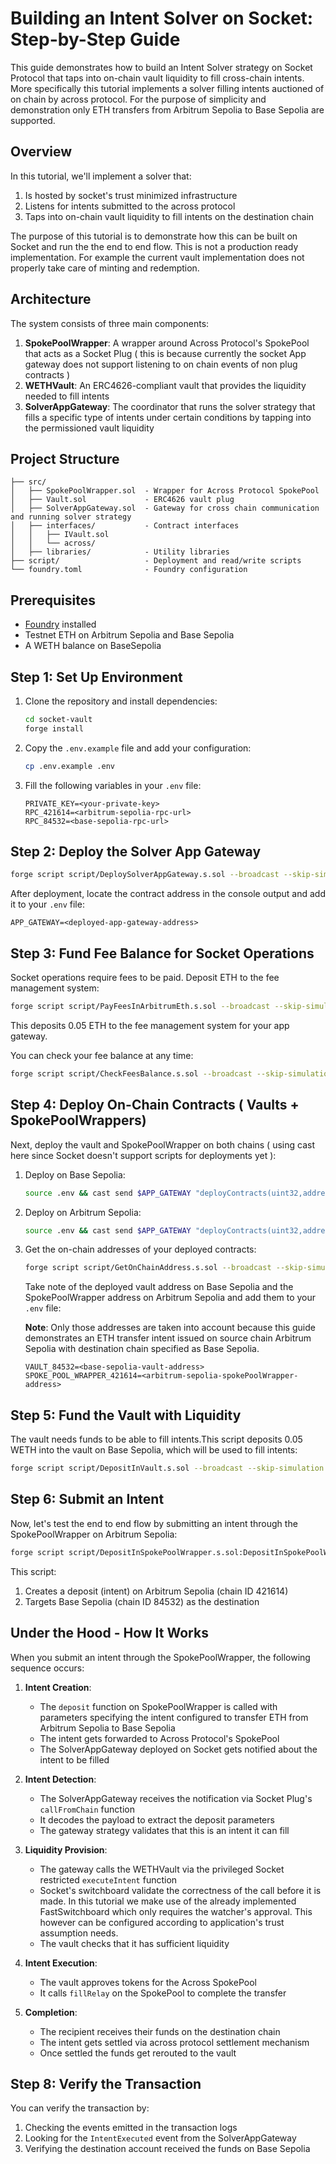 # Building an Intent Solver on Socket: Step-by-Step Guide

This guide demonstrates how to build an Intent Solver strategy on Socket Protocol that taps into on-chain vault liquidity to fill cross-chain intents. More specifically this tutorial implements a solver filling intents auctioned of on chain by across protocol. For the purpose of simplicity and demonstration only ETH transfers from Arbitrum Sepolia to Base Sepolia are supported. 

## Overview

In this tutorial, we'll implement a solver that:
1. Is hosted by socket's trust minimized infrastructure
2. Listens for intents submitted to the across protocol
2. Taps into on-chain vault liquidity to fill intents on the destination chain

The purpose of this tutorial is to demonstrate how this can be built on Socket and run the the end to end flow. This is not a production ready implementation. For example the current vault implementation does not properly take care of minting and redemption.


## Architecture

The system consists of three main components:

1. **SpokePoolWrapper**: A wrapper around Across Protocol's SpokePool that acts as a Socket Plug ( this is because currently the socket App gateway does not support listening to on chain events of non plug contracts )
2. **WETHVault**: An ERC4626-compliant vault that provides the liquidity needed to fill intents
3. **SolverAppGateway**: The coordinator that runs the solver strategy that fills a specific type of intents under certain conditions by tapping into the permissioned vault liquidity

## Project Structure

```
├── src/
│   ├── SpokePoolWrapper.sol  - Wrapper for Across Protocol SpokePool
│   ├── Vault.sol             - ERC4626 vault plug
│   ├── SolverAppGateway.sol  - Gateway for cross chain communication and running solver strategy
│   ├── interfaces/           - Contract interfaces
│   │   ├── IVault.sol
│   │   └── across/
│   ├── libraries/            - Utility libraries
├── script/                   - Deployment and read/write scripts
└── foundry.toml              - Foundry configuration
```

## Prerequisites

- [Foundry](https://getfoundry.sh/) installed
- Testnet ETH on Arbitrum Sepolia and Base Sepolia
- A WETH balance on BaseSepolia


## Step 1: Set Up Environment

1. Clone the repository and install dependencies:
   ```bash
   cd socket-vault
   forge install
   ```

2. Copy the `.env.example` file and add your configuration:
   ```bash
   cp .env.example .env
   ```

3. Fill the following variables in your `.env` file:
   ```
   PRIVATE_KEY=<your-private-key>
   RPC_421614=<arbitrum-sepolia-rpc-url>
   RPC_84532=<base-sepolia-rpc-url>
   ```

## Step 2: Deploy the Solver App Gateway

```bash
forge script script/DeploySolverAppGateway.s.sol --broadcast --skip-simulation --legacy --with-gas-price 0 --via-ir --evm-version paris
```

After deployment, locate the contract address in the console output and add it to your `.env` file:

```
APP_GATEWAY=<deployed-app-gateway-address>
```

## Step 3: Fund Fee Balance for Socket Operations

Socket operations require fees to be paid. Deposit ETH to the fee management system:

```bash
forge script script/PayFeesInArbitrumEth.s.sol --broadcast --skip-simulation --via-ir
```

This deposits 0.05 ETH to the fee management system for your app gateway.

You can check your fee balance at any time:

```bash
forge script script/CheckFeesBalance.s.sol --broadcast --skip-simulation --via-ir
```

## Step 4: Deploy On-Chain Contracts ( Vaults + SpokePoolWrappers)

Next, deploy the vault and SpokePoolWrapper on both chains ( using cast here since Socket doesn't support scripts for deployments yet ):

1. Deploy on Base Sepolia:
   ```bash
   source .env && cast send $APP_GATEWAY "deployContracts(uint32,address,string,string)" 11155420 0x4200000000000000000000000000000000000006 'WETH Vault' 'vWETH' --private-key $PRIVATE_KEY --legacy --gas-price 0 --gas-limit 120000000 --rpc-url $EVMX_RPC
   ```

2. Deploy on Arbitrum Sepolia:
   ```bash
   source .env && cast send $APP_GATEWAY "deployContracts(uint32,address,string,string)" 421614 0x980B62Da83eFf3D4576C647993b0c1D7faf17c73 'WETH Vault' 'vWETH' --private-key $PRIVATE_KEY --legacy --gas-price 0 --gas-limit 120000000 --rpc-url $EVMX_RPC
   ```

3. Get the on-chain addresses of your deployed contracts:
   ```bash
   forge script script/GetOnChainAddress.s.sol --broadcast --skip-simulation --via-ir
   ```
 
   Take note of the deployed vault address on Base Sepolia and the SpokePoolWrapper address on Arbitrum Sepolia and add them to your  `.env` file:

   **Note**: Only those addresses are taken into account because this guide demonstrates an ETH transfer intent issued on source chain Arbitrum Sepolia with destination chain specified as Base Sepolia. 

   ```
   VAULT_84532=<base-sepolia-vault-address>
   SPOKE_POOL_WRAPPER_421614=<arbitrum-sepolia-spokePoolWrapper-address>
   ```

## Step 5: Fund the Vault with Liquidity

The vault needs funds to be able to fill intents.This script deposits 0.05 WETH into the vault on Base Sepolia, which will be used to fill intents:

```bash
forge script script/DepositInVault.s.sol --broadcast --skip-simulation --via-ir
```

## Step 6: Submit an Intent

Now, let's test the end to end flow by submitting an intent through the SpokePoolWrapper on Arbitrum Sepolia:

```bash
forge script script/DepositInSpokePoolWrapper.s.sol:DepositInSpokePoolWrapper --sig "run(uint256,uint256)" 421614 11155420 --broadcast
```

This script:
1. Creates a deposit (intent) on Arbitrum Sepolia (chain ID 421614)
2. Targets Base Sepolia (chain ID 84532) as the destination

## Under the Hood - How It Works

When you submit an intent through the SpokePoolWrapper, the following sequence occurs:

1. **Intent Creation**: 
   - The `deposit` function on SpokePoolWrapper is called with parameters specifying the intent configured to transfer ETH from Arbitrum Sepolia to Base Sepolia
   - The intent gets forwarded to Across Protocol's SpokePool
   - The SolverAppGateway deployed on Socket gets notified about the intent to be filled

2. **Intent Detection**:
   - The SolverAppGateway receives the notification via Socket Plug's `callFromChain` function
   - It decodes the payload to extract the deposit parameters
   - The gateway strategy validates that this is an intent it can fill

3. **Liquidity Provision**:
   - The gateway calls the WETHVault via the privileged Socket restricted `executeIntent` function
   - Socket's switchboard validate the correctness of the call before it is made. In this tutorial we make use of the already implemented FastSwitchboard which only requires the watcher's approval. This however can be configured according to application's trust assumption needs.
   - The vault checks that it has sufficient liquidity

4. **Intent Execution**:
   - The vault approves tokens for the Across SpokePool
   - It calls `fillRelay` on the SpokePool to complete the transfer

5. **Completion**:
   - The recipient receives their funds on the destination chain
   - The intent gets settled via across protocol settlement mechanism
   - Once settled the funds get rerouted to the vault

## Step 8: Verify the Transaction

You can verify the transaction by:

1. Checking the events emitted in the transaction logs
2. Looking for the `IntentExecuted` event from the SolverAppGateway
3. Verifying the destination account received the funds on Base Sepolia


